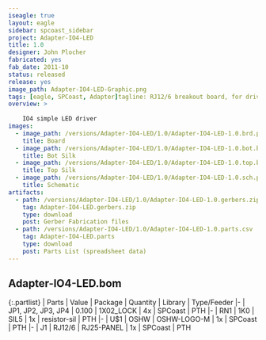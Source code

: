 ```yaml
---
iseagle: true
layout: eagle
sidebar: spcoast_sidebar
project: Adapter-IO4-LED
title: 1.0
designer: John Plocher
fabricated: yes
fab_date: 2011-10
status: released
release: yes
image_path: Adapter-IO4-LED-Graphic.png
tags: [eagle, SPCoast, Adapter]tagline: RJ12/6 breakout board, for driving LEDs - includes resistor pack
overview: >
    
    IO4 simple LED driver
images:
  - image_path: /versions/Adapter-IO4-LED/1.0/Adapter-IO4-LED-1.0.brd.png
    title: Board
  - image_path: /versions/Adapter-IO4-LED/1.0/Adapter-IO4-LED-1.0.bot.brd.png
    title: Bot Silk
  - image_path: /versions/Adapter-IO4-LED/1.0/Adapter-IO4-LED-1.0.top.brd.png
    title: Top Silk
  - image_path: /versions/Adapter-IO4-LED/1.0/Adapter-IO4-LED-1.0.sch.png
    title: Schematic
artifacts:
  - path: /versions/Adapter-IO4-LED/1.0/Adapter-IO4-LED-1.0.gerbers.zip
    tag: Adapter-IO4-LED.gerbers.zip
    type: download
    post: Gerber Fabrication files
  - path: /versions/Adapter-IO4-LED/1.0/Adapter-IO4-LED-1.0.parts.csv
    tag: Adapter-IO4-LED.parts
    type: download
    post: Parts List (spreadsheet data)
---
```


## Adapter-IO4-LED.bom

{:.partlist}
| Parts | Value | Package | Quantity | Library | Type/Feeder
|-
| JP1, JP2, JP3, JP4 | 0.100 | 1X02_LOCK | 4x | SPCoast | PTH
|-
| RN1 | 1K0 | SIL5 | 1x | resistor-sil | PTH
|-
| U$1 | OSHW | OSHW-LOGO-M | 1x | SPCoast | PTH
|-
| J1 | RJ12/6 | RJ25-PANEL | 1x | SPCoast | PTH
